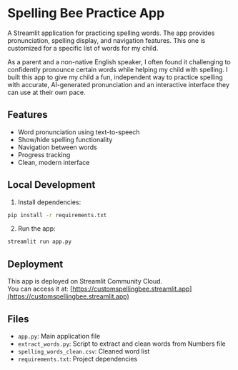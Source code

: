 # Spelling Bee Practice App

A Streamlit application for practicing spelling words. The app provides pronunciation, spelling display, and navigation features. This one is customized for a specific list of words for my child. 

As a parent and a non-native English speaker, I often found it challenging to confidently pronounce certain words while helping my child with spelling. I built this app to give my child a fun, independent way to practice spelling with accurate, AI-generated pronunciation and an interactive interface they can use at their own pace.

## Features
- Word pronunciation using text-to-speech
- Show/hide spelling functionality
- Navigation between words
- Progress tracking
- Clean, modern interface

## Local Development
1. Install dependencies:
```bash
pip install -r requirements.txt
```

2. Run the app:
```bash
streamlit run app.py
```

## Deployment
This app is deployed on Streamlit Community Cloud.  
You can access it at: [https://customspellingbee.streamlit.app](https://customspellingbee.streamlit.app)

## Files
- `app.py`: Main application file
- `extract_words.py`: Script to extract and clean words from Numbers file
- `spelling_words_clean.csv`: Cleaned word list
- `requirements.txt`: Project dependencies 
